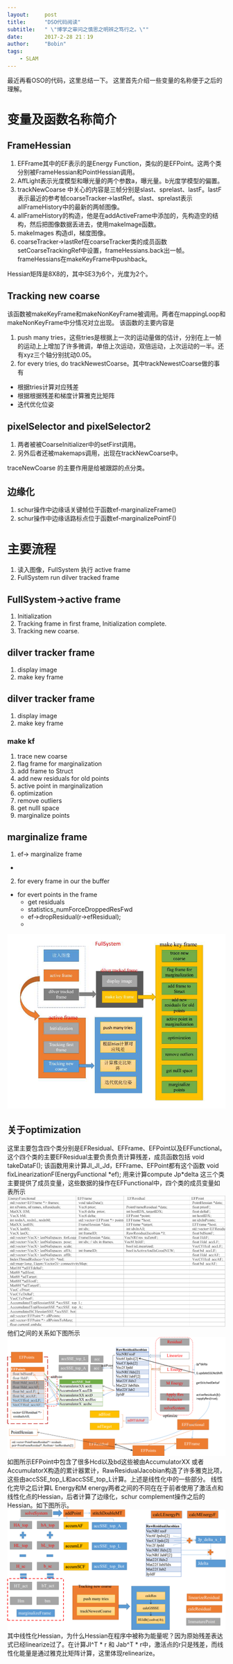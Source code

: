 ```yaml
---
layout:     post
title:      "DSO代码阅读"
subtitle:   " \"博学之审问之慎思之明辨之笃行之。\""
date:       2017-2-28 21：19
author:     "Bobin"
tags:
    - SLAM
---
```



最近再看OSO的代码，这里总结一下。
这里首先介绍一些变量的名称便于之后的理解。
# 变量及函数名称简介
## FrameHessian
1. EFFrame其中的EF表示的是Energy Function，类似的是EFPoint。这两个类分别被FrameHessian和PointHessian调用。
2. AffLight表示光度模型和曝光量的两个参数a，曝光量。b光度学模型的偏置。
3. trackNewCoarse 中关心的内容是三帧分别是slast、sprelast、lastF。lastF表示最近的参考帧coarseTracker->lastRef。slast、sprelast表示allFrameHistory中的最新的两帧图像。
4. allFrameHistory的构造，他是在addActiveFrame中添加的，先构造空的结构，然后把图像数据丢进去，使用makeImage函数。
5. makeImages 构造dI，梯度图像。
6. coarseTracker->lastRef在coarseTracker类的成员函数setCoarseTrackingRef中设置，frameHessians.back出一帧。frameHessians在makeKeyFrame中pushback。

Hessian矩阵是8X8的，其中SE3为6个，光度为2个。


## Tracking new coarse
该函数被makeKeyFrame和makeNonKeyFrame被调用。两者在mappingLoop和makeNonKeyFrame中分情况对立出现。
该函数的主要内容是
1. push many tries，这些tries是根据上一次的运动量做的估计，分别在上一帧的运动上上增加了许多微调，单倍上次运动，双倍运动，上次运动的一半。还有xyz三个轴分别扰动0.05。
2. for every tries, do trackNewestCoarse。其中trackNewestCoarse做的事有
  - 根据tries计算对应残差
  - 根据根据残差和梯度计算雅克比矩阵
  - 迭代优化位姿


## pixelSelector and pixelSelector2
1. 两者被被CoarseInitializer中的setFirst调用。
2. 另外后者还被makemaps调用，出现在trackNewCoarse中。

traceNewCoarse 的主要作用是给被跟踪的点分类。
## 边缘化
1. schur操作中边缘话关键帧位于函数ef-marginalizeFrame()
2. schur操作中边缘话路标点位于函数ef-marginalizePointF()



# 主要流程
1. 读入图像，FullSystem 执行 active frame
2. FullSystem run dilver tracked frame

## FullSystem->active frame
1. Initialization
2. Tracking frame in first frame, Initialization complete.
3. Tracking new coarse.


## dilver tracker frame
1. display image
2. make key frame


## dilver tracker frame
1. display image
2. make key frame


### make kf
1. trace new coarse
2. flag frame for marginalization
3. add frame to Struct
4. add new residuals for old points
5. active point in marginalization
6. optimization
7. remove outliers
8. get nulll space
9. marginalize points

## marginalize frame
1. ef-> marginalize frame
  -
2. for every frame in our the buffer
  - for evert points in the frame
    - get residuals
    - statistics_numForceDroppedResFwd
    - ef->dropResidual(r->efResidual);
    -

![流程图](/img/dso.jpg)

## 关于optimization
这里主要包含四个类分别是EFResidual、EFFrame、EFPoint以及EFFunctional。
这个四个类的主要EFResidual主要负责负责计算残差，成员函数包括
void takeDataF();
该函数用来计算JI_JI_Jd，EFFrame、EFPoint都有这个函数
void fixLinearizationF(EnergyFunctional \*ef);
用来计算compute Jp*delta
这三个类主要提供了成员变量，这些数据的操作在EFFunctional中，四个类的成员变量如表所示
![](assets/2017-2-28-dso-slam-8ced5.png)
他们之间的关系如下图所示
![](/img/optimization.png)
如图所示EFPoint中包含了很多Hcd以及bd这些被由AccumulatorXX 或者AccumulatorX构造的累计器累计，RawResidualJacobian构造了许多雅克比项，这些由accSSE_top_L和accSSE_top_L计算。上述是线性化中的一些部分。
线性化完毕之后计算L Energy和M energy两者之间的不同在在于前者使用了激活点和线性化点的Hessian，后者计算了边缘化，schur complement操作之后的Hessian。如下图所示。
![](/img/optimization1.png)
其中线性化Hessian，为什么Hessian在程序中被称为能量呢？因为原始残差表达式已经linearize过了。在计算JI^T * r 和 Jab^T * r中，激活点的r只是残差，而线性化能量是通过雅克比矩阵计算，这里体现relinearize。
